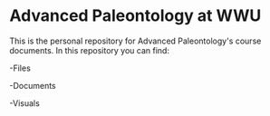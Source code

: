 # Advanced Paleontology at WWU
This is the personal repository for Advanced Paleontology's course documents. In this repository you can find:

-Files

-Documents

-Visuals
